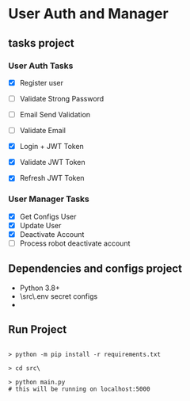 # User Auth and Manager 

## tasks project

### User Auth Tasks
- [X] Register user
- [  ] Validate Strong Password
- [  ] Email Send Validation
- [  ] Validate Email
- [X] Login + JWT Token
- [X] Validate JWT Token
- [X] Refresh JWT Token


### User Manager Tasks 
- [X] Get Configs User
- [X] Update User
- [X] Deactivate Account
- [  ] Process robot deactivate account

## Dependencies and configs project

- Python 3.8+
- \src\\.env secret configs  
- 

## Run Project

```

> python -m pip install -r requirements.txt

> cd src\

> python main.py 
# this will be running on localhost:5000

```